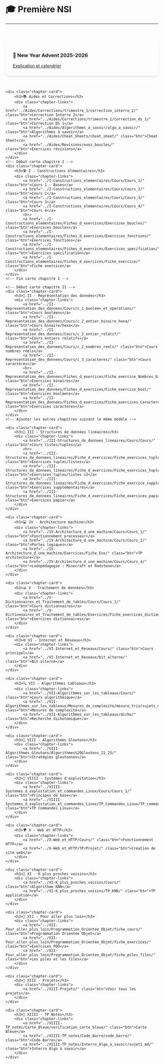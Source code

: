 # 🎓 Première NSI

---

<style>
.chapter-cards {
    display: grid;
    grid-template-columns: repeat(auto-fit, minmax(300px, 1fr));
    gap: 2rem;
    padding: 2rem 0;
}

.chapter-card {
    background: var(--md-default-bg-color);
    border-radius: 12px;
    padding: 1.5rem;
    box-shadow: 0 4px 6px rgba(0, 0, 0, 0.1);
    transition: transform 0.3s ease;
}

.chapter-card:hover {
    transform: translateY(-5px);
    box-shadow: 0 0 15px rgba(255, 198, 55, 0.8);
}

.chapter-links {
    display: flex;
    flex-direction: column;
    gap: 0.5rem;
    margin-top: 1rem;
}
</style>

<section class="chapter-cards">
    <!-- Section Aides et New Year Advent -->
    <div class="chapter-card">
        <h3>🎄 New Year Advent 2025-2026</h3>
        <div class="chapter-links">
            <a href="../New_Year_Advent/new_year_advent/" class="btn">Explication et calendrier</a>
        </div>
    </div>

    <div class="chapter-card">
        <h3>📚 Aides et Corrections</h3>
        <div class="chapter-links">
            <a href="../Aides/Corrections/trimestre_1/correction_interro_2/" class="btn">Correction Interro 2</a>
            <a href="../Aides/Corrections/trimestre_1/correction_ds_1/" class="btn">Correction DS 1</a>
            <a href="../Aides/Algorithmes_a_savoir/algo_a_savoir/" class="btn">Algorithmes à savoir</a>
            <a href="../Aides/Cheat_Sheets/cheat_sheet/" class="btn">Cheat Sheet</a>
            <a href="../Aides/Revisions/exos_boucles/" class="btn">Exercices révisions</a>
        </div>
    </div>
    <!-- Début carte chapitre I -->
    <div class="chapter-card">
        <h3>🛠️ I - Constructions élémentaires</h3>
        <div class="chapter-links">
            <a href="../I-Constructions_elementaires/Cours/Cours_1/" class="btn">Cours 1 - Bases</a>
            <a href="../I-Constructions_elementaires/Cours/Cours_2/" class="btn">Cours 2</a>
            <a href="../I-Constructions_elementaires/Cours/Cours_3/" class="btn">Cours 3</a>
            <a href="../I-Constructions_elementaires/Cours/Cours_4/" class="btn">Cours 4</a>
            <hr>
            <a href="../I-Constructions_elementaires/Fiches_d_exercices/Exercices_boucles/" class="btn">Exercices boucles</a>
            <a href="../I-Constructions_elementaires/Fiches_d_exercices/Exercices_fonctions/" class="btn">Exercices fonctions</a>
            <a href="../I-Constructions_elementaires/Fiches_d_exercices/Exercices_specification/" class="btn">Exercices spécification</a>
            <a href="../I-Constructions_elementaires/Fiches_d_exercices/Fiche_exercice/" class="btn">Fiche exercice</a>
        </div>
    </div>
    <!-- Fin carte chapitre I -->

    <!-- Début carte chapitre II -->
    <div class="chapter-card">
        <h3>🔢 II - Représentation des données</h3>
        <div class="chapter-links">
            <a href="../II-Representation_des_donnees/Cours/c_1_booleen_et_operations/" class="btn">Cours booléens</a>
            <a href="../II-Representation_des_donnees/Cours/c_2_entier_binaire_hexa/" class="btn">Cours binaire/hexa</a>
            <a href="../II-Representation_des_donnees/Cours/c_2_entier_relatif/" class="btn">Cours entiers relatifs</a>
            <a href="../II-Representation_des_donnees/Cours/c_2_nombres_reels/" class="btn">Cours nombres réels</a>
            <a href="../II-Representation_des_donnees/Cours/c_3_caracteres/" class="btn">Cours caractères</a>
            <hr>
            <a href="../II-Representation_des_donnees/Fiches_d_exercices/Fiche_exercice_Nombres_binaires/" class="btn">Exercices binaires</a>
            <a href="../II-Representation_des_donnees/Fiches_d_exercices/Fiche_exercice_bool/" class="btn">Exercices booléens</a>
            <a href="../II-Representation_des_donnees/Fiches_d_exercices/Fiche_exercices_Caracteres/" class="btn">Exercices caractères</a>
        </div>
    </div>
    <!-- Ajouter les autres chapitres suivant le même modèle -->

    <div class="chapter-card">
        <h3>🧱 III - Structures de données linéaires</h3>
        <div class="chapter-links">
            <a href="../III-Structures_de_donnees_lineaires/Cours/Cours/" class="btn">Cours listes/tuples</a>
            <hr>
            <a href="../III-Structures_de_donnees_lineaires/Fiche_d_exercices/Fiche_exercices_tuples_listes/" class="btn">Exercices tuples/listes</a>
            <a href="../III-Structures_de_donnees_lineaires/Fiche_d_exercices/Fiche_exercices_tuples_listes_v2/" class="btn">Exercices tuples/listes v2</a>
            <a href="../III-Structures_de_donnees_lineaires/Fiche_d_exercices/Fiche_exercice_supplementaire/" class="btn">Exercices supplémentaires</a>
            <a href="../III-Structures_de_donnees_lineaires/Fiche_d_exercices/Fiche_exercices_papier/" class="btn">Exercices papier</a>
        </div>
    </div>

    <div class="chapter-card">
        <h3>💻 IV - Architecture machine</h3>
        <div class="chapter-links">
            <a href="../IV-Architecture_d_une_machine/Cours/Cours_1/" class="btn">Fonctionnement processeur</a>
            <a href="../IV-Architecture_d_une_machine/Cours/Cours_2/" class="btn">Portes logiques</a>
            <a href="../IV-Architecture_d_une_machine/Exercices/Fiche_Exo/" class="btn">TP architecture</a>
            <a href="../IV-Architecture_d_une_machine/Cours/Cours_4/" class="btn">Ludopédagogie : Minecraft et Redstone</a>
        </div>
    </div>

    <div class="chapter-card">
        <h3>📊 V - Traitement de données</h3>
        <div class="chapter-links">
            <a href="../V-Dictionnaires_et_Traitement_de_tables/Cours/Cours_1/" class="btn">Cours dictionnaires</a>
            <a href="../V-Dictionnaires_et_Traitement_de_tables/Exercices/Fiche_exercices_dictionnaires/" class="btn">Exercices dictionnaires</a>
        </div>
    </div>

    <div class="chapter-card">
        <h3>🌐 VI - Internet et Réseaux</h3>
        <div class="chapter-links">
            <a href="../VI-Internet_et_Reseaux/Cours/" class="btn">Cours principal</a>
            <a href="../VI-Internet_et_Reseaux/bit_alterne/" class="btn">Bit alterné</a>
        </div>
    </div>

    <div class="chapter-card">
        <h3>🔍 VII - Algorithmes tableaux</h3>
        <div class="chapter-links">
            <a href="../VII-Algorithmes_sur_les_tableaux/Cours/" class="btn">Cours algorithmique</a>
            <a href="../VII-Algorithmes_sur_les_tableaux/Mesures_de_complexite/mesure_tris/sujets_mesure_tris/" class="btn">Mesures de complexité</a>
            <a href="../VII-Algorithmes_sur_les_tableaux/dicho/" class="btn">Recherche dichotomique</a>
        </div>
    </div>

    <div class="chapter-card">
        <h3>🧠 VIII - Algorithmes Gloutons</h3>
        <div class="chapter-links">
            <a href="../VIII-Algorithmes_Gloutons/Algorithmes%20Gloutons_22_23/" class="btn">Stratégies gloutonnes</a>
        </div>
    </div>

    <div class="chapter-card">
        <h3>🐧 VIIII - Systèmes d'exploitation</h3>
        <div class="chapter-links">
            <a href="../VIIII-Systemes_d_exploitation_et_commandes_Linux/Cours/Cours_1/" class="btn">Principes de base</a>
            <a href="../VIIII-Systemes_d_exploitation_et_commandes_Linux/TP_Commandes_Linux/TP_commandes_linux/" class="btn">TP Commandes Linux</a>
        </div>
    </div>

    <div class="chapter-card">
        <h3>🌍 X - Web et HTTP</h3>
        <div class="chapter-links">
            <a href="../X-Web_et_HTTP/Cours/" class="btn">Fonctionnement HTTP</a>
            <a href="../X-Web_et_HTTP/TP/Projet/" class="btn">Création de site web</a>
        </div>
    </div>

    <div class="chapter-card">
        <h3>🤖 XI - K plus proches voisins</h3>
        <div class="chapter-links">
            <a href="../XI-K_plus_proches_voisins/Cours/" class="btn">Algorithme KNN</a>
            <a href="../XI-K_plus_proches_voisins/TP_KNN/" class="btn">TP application</a>
        </div>
    </div>

    <div class="chapter-card">
        <h3>🚀 XII - Pour aller plus loin</h3>
        <div class="chapter-links">
            <a href="../XII-Pour_aller_plus_loin/Programmation_Orientee_Objet/fiche_cours/" class="btn">Programmation Orientée Objet</a>
            <a href="../XII-Pour_aller_plus_loin/Programmation_Orientee_Objet/fiche_exercices/" class="btn">Exercices POO</a>
            <a href="../XII-Pour_aller_plus_loin/Programmation_Orientee_Objet/fiche_piles_files/" class="btn">Les piles et les files</a>
        </div>
    </div>

    <div class="chapter-card">
        <h3>🎨 XIII - Projets</h3>
        <div class="chapter-links">
            <a href="../XIII-Projets/" class="btn">Voir tous les projets</a>
        </div>
    </div>

    <div class="chapter-card">
        <h3>📝 XIIII - TP Notés</h3>
        <div class="chapter-links">
            <a href="../XIIII-TP_notes/Carte_Bleue/verification_carte_bleue/" class="btn">Carte Bleue</a>
            <a href="../XIIII-TP_notes/Code_Barre/code_barre/" class="btn">Code Barre</a>
            <a href="../XIIII-TP_notes/Interro_Algo_a_savoir/sujet1_md/" class="btn">Interro Algo à savoir</a>
        </div>
    </div>
</section>
